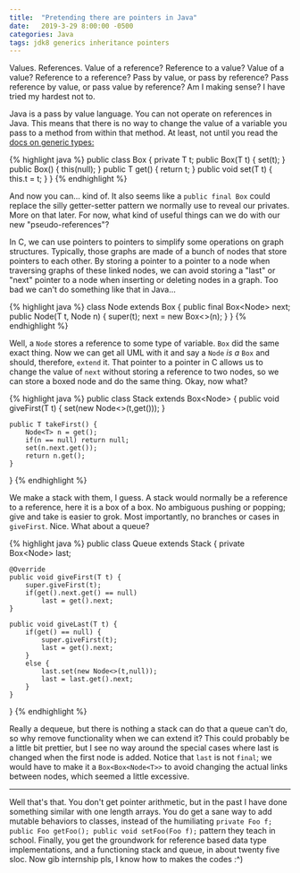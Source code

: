 ```yaml
---
title:  "Pretending there are pointers in Java"
date:   2019-3-29 8:00:00 -0500
categories: Java
tags: jdk8 generics inheritance pointers
---
```


Values. References. Value of a reference? Reference to a value? Value of a
value? Reference to a reference? Pass by value, or pass by reference? Pass
reference by value, or pass value by reference? Am I making sense? I have tried
my hardest not to.

Java is a pass by value language. You can not operate on references in Java.
This means that there is no way to change the value of a variable you pass to
a method from within that method. At least, not until you read the
[docs on generic types:](https://docs.oracle.com/javase/tutorial/java/generics/types.html)

{% highlight java %}
public class Box<T> {
	private T t;
	public Box(T t) {
		set(t);
	}
	public Box() {
		this(null);
	}
	public T get() {
		return t;
	}
	public void set(T t) {
		this.t = t;
	}
}
{% endhighlight %}

And now you can... kind of. It also seems like a `public final Box` could
replace the silly getter-setter pattern we normally use to reveal our privates.
More on that later. For now, what kind of useful things can we do with our new
"pseudo-references"?

In C, we can use pointers to pointers to simplify some operations on graph
structures. Typically, those graphs are made of a bunch of nodes that store
pointers to each other. By storing a pointer to a pointer to a node when
traversing graphs of these linked nodes, we can avoid storing a "last" or
"next" pointer to a node when inserting or deleting nodes in a graph. Too bad
we can't do something like that in Java...

{% highlight java %}
class Node<T> extends Box<T> {
	public final Box<Node<T>> next;
	public Node(T t, Node<T> n) {
		super(t);
		next = new Box<>(n);
	}
}
{% endhighlight %}

Well, a `Node` stores a reference to some type of variable. `Box` did the same
exact thing. Now we can get all UML with it and say a `Node` *is a* `Box` and
should, therefore, `extend` it. That pointer to a pointer in C allows us to
change the value of `next` without storing a reference to two nodes, so we can
store a boxed node and do the same thing. Okay, now what?

{% highlight java %}
public class Stack<T> extends Box<Node<T>> {
	public void giveFirst(T t) {
		set(new Node<>(t,get()));
	}

	public T takeFirst() {
		Node<T> n = get();
		if(n == null) return null;
		set(n.next.get());
		return n.get();
	}
}
{% endhighlight %}

We make a stack with them, I guess. A stack would normally be a reference to a
reference, here it is a box of a box. No ambiguous pushing or popping; give and
take is easier to grok. Most importantly, no branches or cases in `giveFirst`.
Nice. What about a queue?

{% highlight java %}
public class Queue<T> extends Stack<T> {
	private Box<Node<T>> last;

	@Override
	public void giveFirst(T t) {
		super.giveFirst(t);
		if(get().next.get() == null)
			last = get().next;
	}

	public void giveLast(T t) {
		if(get() == null) {
			super.giveFirst(t);
			last = get().next;
		}
		else {
			last.set(new Node<>(t,null));
			last = last.get().next;
		}
	}
}
{% endhighlight %}

Really a dequeue, but there is nothing a stack can do that a queue can't do, so
why remove functionality when we can extend it? This could probably be a little
bit prettier, but I see no way around the special cases where last is changed
when the first node is added. Notice that `last` is not `final`; we would have
to make it a `Box<Box<Node<T>>` to avoid changing the actual links between
nodes, which seemed a little excessive.

---


Well that's that. You don't get pointer arithmetic, but in the past I have done
something similar with one length arrays. You do get a sane way to add mutable
behaviors to classes, instead of the humiliating
`private Foo f; public Foo getFoo(); public void setFoo(Foo f);`
pattern they teach in school. Finally, you get the groundwork for reference
based data type implementations, and a functioning stack and queue, in about
twenty five sloc. Now gib internship pls, I know how to makes the codes :^)

